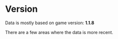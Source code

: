 # Version

Data is mostly based on game version: **1.1.8**

There are a few areas where the data is more recent.